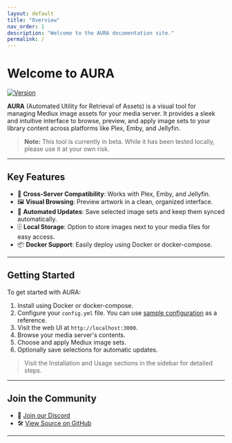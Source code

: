 ```yaml
---
layout: default
title: "Overview"
nav_order: 1
description: "Welcome to the AURA documentation site."
permalink: /
---
```


# Welcome to AURA

[![Version](https://img.shields.io/endpoint?url=https://raw.githubusercontent.com/mediux-team/aura/master/version.json)](https://github.com/mediux-team/aura/pkgs/container/aura)

**AURA** (Automated Utility for Retrieval of Assets) is a visual tool for managing Mediux image assets for your media server. It provides a sleek and intuitive interface to browse, preview, and apply image sets to your library content across platforms like Plex, Emby, and Jellyfin.

> **Note:** This tool is currently in beta. While it has been tested locally, please use it at your own risk.

---

## Key Features

-   🧩 **Cross-Server Compatibility**: Works with Plex, Emby, and Jellyfin.
-   🖼 **Visual Browsing**: Preview artwork in a clean, organized interface.
-   🔁 **Automated Updates**: Save selected image sets and keep them synced automatically.
-   🗄 **Local Storage**: Option to store images next to your media files for easy access.
-   📦 **Docker Support**: Easily deploy using Docker or docker-compose.

---

## Getting Started

To get started with AURA:

1. Install using Docker or docker-compose.
2. Configure your `config.yml` file. You can use [sample configuration](/config.md) as a reference.
3. Visit the web UI at `http://localhost:3000`.
4. Browse your media server's contents.
5. Choose and apply Mediux image sets.
6. Optionally save selections for automatic updates.

> Visit the Installation and Usage sections in the sidebar for detailed steps.

---

## Join the Community

-   💬 [Join our Discord](https://discord.gg/Sv6wzqfK)
-   🛠 [View Source on GitHub](https://github.com/mediux-team/aura)

---
